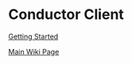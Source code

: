 # Conductor Client #

[Getting Started](../../wiki/getting_started)  

[Main Wiki Page](../../wiki/Home)
